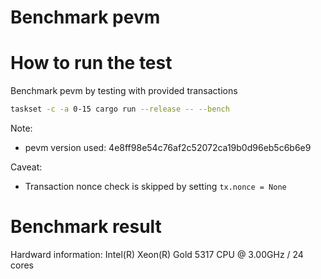 # Benchmark pevm

# How to run the test

Benchmark pevm by testing with provided transactions

``` bash
taskset -c -a 0-15 cargo run --release -- --bench
```

Note:
- pevm version used: 4e8ff98e54c76af2c52072ca19b0d96eb5c6b6e9

Caveat:
- Transaction nonce check is skipped by setting `tx.nonce = None`

# Benchmark result

Hardward information: Intel(R) Xeon(R) Gold 5317 CPU @ 3.00GHz / 24 cores


``` bash

```
